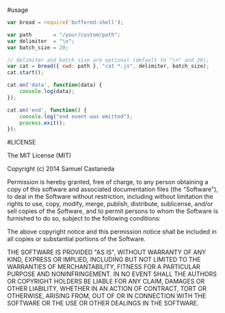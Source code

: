 #usage
```javascript
var bread = require('buffered-shell');

var path       = "/your/custom/path";
var delimiter  = "\n";
var batch_size = 20;

// delimiter and batch_size are optional (default to "\n" and 20);
var cat = bread({ cwd: path }, "cat *.js", delimiter, batch_size);
cat.start();

cat.on('data', function(data) {
    console.log(data);
});

cat.on('end', function() {
    console.log("end event was emitted");
    process.exit();
});
```

#LICENSE

The MIT License (MIT)

Copyright (c) 2014 Samuel Castaneda

Permission is hereby granted, free of charge, to any person obtaining a copy
of this software and associated documentation files (the "Software"), to deal
in the Software without restriction, including without limitation the rights
to use, copy, modify, merge, publish, distribute, sublicense, and/or sell
copies of the Software, and to permit persons to whom the Software is
furnished to do so, subject to the following conditions:

The above copyright notice and this permission notice shall be included in
all copies or substantial portions of the Software.

THE SOFTWARE IS PROVIDED "AS IS", WITHOUT WARRANTY OF ANY KIND, EXPRESS OR
IMPLIED, INCLUDING BUT NOT LIMITED TO THE WARRANTIES OF MERCHANTABILITY,
FITNESS FOR A PARTICULAR PURPOSE AND NONINFRINGEMENT. IN NO EVENT SHALL THE
AUTHORS OR COPYRIGHT HOLDERS BE LIABLE FOR ANY CLAIM, DAMAGES OR OTHER
LIABILITY, WHETHER IN AN ACTION OF CONTRACT, TORT OR OTHERWISE, ARISING FROM,
OUT OF OR IN CONNECTION WITH THE SOFTWARE OR THE USE OR OTHER DEALINGS IN
THE SOFTWARE.